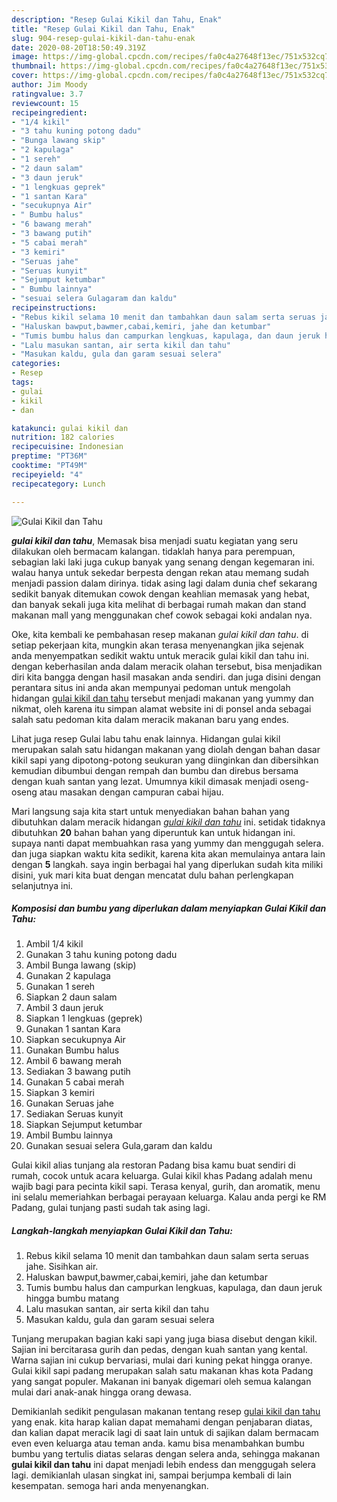 ```yaml
---
description: "Resep Gulai Kikil dan Tahu, Enak"
title: "Resep Gulai Kikil dan Tahu, Enak"
slug: 904-resep-gulai-kikil-dan-tahu-enak
date: 2020-08-20T18:50:49.319Z
image: https://img-global.cpcdn.com/recipes/fa0c4a27648f13ec/751x532cq70/gulai-kikil-dan-tahu-foto-resep-utama.jpg
thumbnail: https://img-global.cpcdn.com/recipes/fa0c4a27648f13ec/751x532cq70/gulai-kikil-dan-tahu-foto-resep-utama.jpg
cover: https://img-global.cpcdn.com/recipes/fa0c4a27648f13ec/751x532cq70/gulai-kikil-dan-tahu-foto-resep-utama.jpg
author: Jim Moody
ratingvalue: 3.7
reviewcount: 15
recipeingredient:
- "1/4 kikil"
- "3 tahu kuning potong dadu"
- "Bunga lawang skip"
- "2 kapulaga"
- "1 sereh"
- "2 daun salam"
- "3 daun jeruk"
- "1 lengkuas geprek"
- "1 santan Kara"
- "secukupnya Air"
- " Bumbu halus"
- "6 bawang merah"
- "3 bawang putih"
- "5 cabai merah"
- "3 kemiri"
- "Seruas jahe"
- "Seruas kunyit"
- "Sejumput ketumbar"
- " Bumbu lainnya"
- "sesuai selera Gulagaram dan kaldu"
recipeinstructions:
- "Rebus kikil selama 10 menit dan tambahkan daun salam serta seruas jahe. Sisihkan air."
- "Haluskan bawput,bawmer,cabai,kemiri, jahe dan ketumbar"
- "Tumis bumbu halus dan campurkan lengkuas, kapulaga, dan daun jeruk hingga bumbu matang"
- "Lalu masukan santan, air serta kikil dan tahu"
- "Masukan kaldu, gula dan garam sesuai selera"
categories:
- Resep
tags:
- gulai
- kikil
- dan

katakunci: gulai kikil dan 
nutrition: 182 calories
recipecuisine: Indonesian
preptime: "PT36M"
cooktime: "PT49M"
recipeyield: "4"
recipecategory: Lunch

---
```



![Gulai Kikil dan Tahu](https://img-global.cpcdn.com/recipes/fa0c4a27648f13ec/751x532cq70/gulai-kikil-dan-tahu-foto-resep-utama.jpg)

<b><i>gulai kikil dan tahu</i></b>, Memasak bisa menjadi suatu kegiatan yang seru dilakukan oleh bermacam kalangan. tidaklah hanya para perempuan, sebagian laki laki juga cukup banyak yang senang dengan kegemaran ini. walau hanya untuk sekedar berpesta dengan rekan atau memang sudah menjadi passion dalam dirinya. tidak asing lagi dalam dunia chef sekarang sedikit banyak ditemukan cowok dengan keahlian memasak yang hebat, dan banyak sekali juga kita melihat di berbagai rumah makan dan stand makanan mall yang menggunakan chef cowok sebagai koki andalan nya.

Oke, kita kembali ke pembahasan resep makanan <i>gulai kikil dan tahu</i>. di setiap pekerjaan kita, mungkin akan terasa menyenangkan jika sejenak anda menyempatkan sedikit waktu untuk meracik gulai kikil dan tahu ini. dengan keberhasilan anda dalam meracik olahan tersebut, bisa menjadikan diri kita bangga dengan hasil masakan anda sendiri. dan juga disini dengan perantara situs ini anda akan mempunyai pedoman untuk mengolah hidangan <u>gulai kikil dan tahu</u> tersebut menjadi makanan yang yummy dan nikmat, oleh karena itu simpan alamat website ini di ponsel anda sebagai salah satu pedoman kita dalam meracik makanan baru yang endes.

Lihat juga resep Gulai labu tahu enak lainnya. Hidangan gulai kikil merupakan salah satu hidangan makanan yang diolah dengan bahan dasar kikil sapi yang dipotong-potong seukuran yang diinginkan dan dibersihkan kemudian dibumbui dengan rempah dan bumbu dan direbus bersama dengan kuah santan yang lezat. Umumnya kikil dimasak menjadi oseng-oseng atau masakan dengan campuran cabai hijau.


Mari langsung saja kita start untuk menyediakan bahan bahan yang dibutuhkan dalam meracik hidangan <u><i>gulai kikil dan tahu</i></u> ini. setidak tidaknya dibutuhkan <b>20</b> bahan bahan yang diperuntuk kan untuk hidangan ini. supaya nanti dapat membuahkan rasa yang yummy dan menggugah selera. dan juga siapkan waktu kita sedikit, karena kita akan memulainya antara lain dengan <b>5</b> langkah. saya ingin berbagai hal yang diperlukan sudah kita miliki disini, yuk mari kita buat dengan mencatat dulu bahan perlengkapan selanjutnya ini.

<!--inarticleads1-->

##### Komposisi dan bumbu yang diperlukan dalam menyiapkan Gulai Kikil dan Tahu:

1. Ambil 1/4 kikil
1. Gunakan 3 tahu kuning potong dadu
1. Ambil Bunga lawang (skip)
1. Gunakan 2 kapulaga
1. Gunakan 1 sereh
1. Siapkan 2 daun salam
1. Ambil 3 daun jeruk
1. Siapkan 1 lengkuas (geprek)
1. Gunakan 1 santan Kara
1. Siapkan secukupnya Air
1. Gunakan  Bumbu halus
1. Ambil 6 bawang merah
1. Sediakan 3 bawang putih
1. Gunakan 5 cabai merah
1. Siapkan 3 kemiri
1. Gunakan Seruas jahe
1. Sediakan Seruas kunyit
1. Siapkan Sejumput ketumbar
1. Ambil  Bumbu lainnya
1. Gunakan sesuai selera Gula,garam dan kaldu


Gulai kikil alias tunjang ala restoran Padang bisa kamu buat sendiri di rumah, cocok untuk acara keluarga. Gulai kikil khas Padang adalah menu wajib bagi para pecinta kikil sapi. Terasa kenyal, gurih, dan aromatik, menu ini selalu memeriahkan berbagai perayaan keluarga. Kalau anda pergi ke RM Padang, gulai tunjang pasti sudah tak asing lagi. 

<!--inarticleads2-->

##### Langkah-langkah menyiapkan Gulai Kikil dan Tahu:

1. Rebus kikil selama 10 menit dan tambahkan daun salam serta seruas jahe. Sisihkan air.
1. Haluskan bawput,bawmer,cabai,kemiri, jahe dan ketumbar
1. Tumis bumbu halus dan campurkan lengkuas, kapulaga, dan daun jeruk hingga bumbu matang
1. Lalu masukan santan, air serta kikil dan tahu
1. Masukan kaldu, gula dan garam sesuai selera


Tunjang merupakan bagian kaki sapi yang juga biasa disebut dengan kikil. Sajian ini bercitarasa gurih dan pedas, dengan kuah santan yang kental. Warna sajian ini cukup bervariasi, mulai dari kuning pekat hingga oranye. Gulai kikil sapi padang merupakan salah satu makanan khas kota Padang yang sangat populer. Makanan ini banyak digemari oleh semua kalangan mulai dari anak-anak hingga orang dewasa. 

Demikianlah sedikit pengulasan makanan tentang resep <u>gulai kikil dan tahu</u> yang enak. kita harap kalian dapat memahami dengan penjabaran diatas, dan kalian dapat meracik lagi di saat lain untuk di sajikan dalam bermacam even even keluarga atau teman anda. kamu bisa menambahkan bumbu bumbu yang tertulis diatas selaras dengan selera anda, sehingga makanan <b>gulai kikil dan tahu</b> ini dapat menjadi lebih endess dan menggugah selera lagi. demikianlah ulasan singkat ini, sampai berjumpa kembali di lain kesempatan. semoga hari anda menyenangkan.
